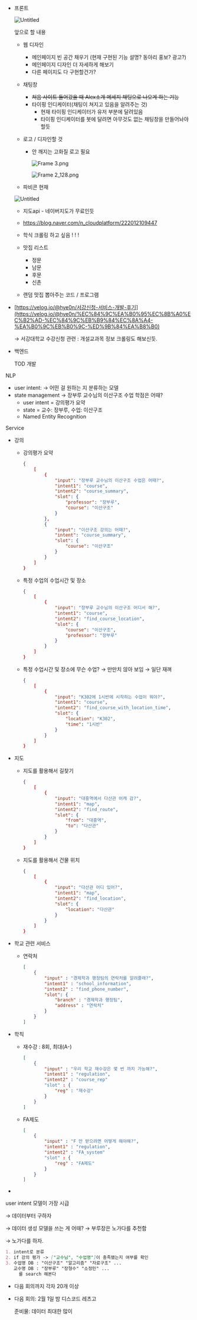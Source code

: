 - 프론트
    
    ![Untitled](https://prod-files-secure.s3.us-west-2.amazonaws.com/c0b6706d-0a88-466a-8b78-88d2495aacd9/0729d664-c8e4-4492-97fa-d6e4d75b09cf/Untitled.png)
    
    앞으로 할 내용
    
    - 웹 디자인
        - 메인페이지 빈 공간 채우기 (현재 구현된 기능 설명? 동아리 홍보? 광고?)
        - 메인페이지 디자인 더 자세하게 해보기
        - 다른 페이지도 다 구현할건가?
    - 채팅창
        - ~~처음 사이트 들어갔을 때 Alex소개 메세지 채팅으로 나오게 하는 기능~~
        - 타이핑 인디케이터(채팅이 쳐지고 있음을 알려주는 것)
            - 현재 타이핑 인디케이터가 유저 부분에 달려있음
            - 타이핑 인디케이터를 봇에 달려면 아무것도 없는 채팅창을 만들어놔야할듯
    - 로고 / 디자인할 것
        - 안 깨지는 고화질 로고 필요
            
            ![Frame 3.png](https://prod-files-secure.s3.us-west-2.amazonaws.com/c0b6706d-0a88-466a-8b78-88d2495aacd9/5e72c897-f8be-48aa-81de-e254fed4f30c/Frame_3.png)
            
            ![Frame 2_128.png](https://prod-files-secure.s3.us-west-2.amazonaws.com/c0b6706d-0a88-466a-8b78-88d2495aacd9/753e9d48-b912-4261-b3fd-168657f33246/Frame_2_128.png)
            
    - 파비콘 현재
    
    ![Untitled](https://prod-files-secure.s3.us-west-2.amazonaws.com/c0b6706d-0a88-466a-8b78-88d2495aacd9/1d31dc40-8d7f-41f4-8cc8-631fd74062e1/Untitled.png)
    
    - 지도api - 네이버지도가 무료인듯
    - https://blog.naver.com/n_cloudplatform/222012109447
    
    - 학식 크롤링 하고 싶음 ! ! !
    
    - 맛집 리스트
        - 정문
        - 남문
        - 후문
        - 신촌
    - 랜덤 맛집 뽑아주는 코드 / 프로그램
    
- [https://velog.io/@hye0n/서강신청-서비스-개발-후기](https://velog.io/@hye0n/%EC%84%9C%EA%B0%95%EC%8B%A0%EC%B2%AD-%EC%84%9C%EB%B9%84%EC%8A%A4-%EA%B0%9C%EB%B0%9C-%ED%9B%84%EA%B8%B0)
    
    → 서강대학교 수강신청 관련 : 개설교과목 정보 크롤링도 해보신듯.
    
- 백엔드
    
    TOD 개발
    

NLP

- user intent: → 어떤 걸 원하는 지 분류하는 모델
- state management → 장부루 교수님의 이산구조 수업 학점은 어때?
    - user intent = 강의평가 요약
    - state = 교수: 장부루, 수업: 이산구조
    - Named Entity Recognition

Service

- 강의
    - 강의평가 요약
        
        ```json
        {
        	[
        		{
        			"input": "장부루 교수님의 이산구조 수업은 어때?",
        			"intent1": "course", 
        			"intent2": "course_summary",
        			"slot": {
        				"professor": "장부루",
        				"course": "이산구조"
        			}
        		},
        		{
        			"input": "이산구조 강의는 어때?",
        			"intent": "course_summary",
        			"slot": {
        				"course": "이산구조"
        			}
        		}
        	]
        }
        ```
        
    - 특정 수업의 수업시간 및 장소
        
        ```json
        {
        	[
        		{
        			"input": "장부루 교수님의 이산구조 어디서 해?",
        			"intent1": "course",
        			"intent2": "find_course_location",
        			"slot": {
        				"course": "이산구조",
        				"professor": "장부루"
        			}
        		}
        	]
        }
        ```
        
    - 특정 수업시간 및 장소에 무슨 수업? → 만만치 않아 보임 → 일단 재껴
        
        ```json
        {
        	[
        		{
        			"input": "K302에 1시반에 시작하는 수업이 뭐야?",
        			"intent1": "course",
        			"intent2": "find_course_with_location_time",
        			"slot": {
        				"location": "K302",
        				"time": "1시반"
        			}
        		}
        	]
        }
        ```
        
- 지도
    - 지도를 활용해서 길찾기
        
        ```json
        {
        	[
        		{
        			"input": "대흥역에서 다산관 어캐 감?",
        			"intent1": "map",
        			"intent2": "find_route",
        			"slot": {
        				"from": "대흥역",
        				"to": "다산관"
        			}
        		}
        	]
        }
        ```
        
    - 지도를 활용해서 건물 위치
        
        ```json
        {
        	[
        		{
        			"input": "다산관 어디 있어?",
        			"intent1": "map",
        			"intent2": "find_location",
        			"slot": {
        				"location": "다산관"
        			}
        		}
        	]
        }
        ```
        
- 학교 관련 서비스
    - 연락처
        
        ```json
        [
        	{
        		"input" : "경제학과 행정팀의 연락처를 알려줄래?",
        		"intent1" : "school_information",
        		"intent2" : "find_phone_number",
        		"slot": {
        			"branch" : "경제학과 행정팀",
        			"address" : "연락처"
        		}
        	}
        ]
        ```
        
- 학칙
    - 재수강 : 8회, 최대(A-)
        
        ```json
        [
        	{
        		"input" : "우리 학교 재수강은 몇 번 까지 가능해?",
        		"intent1" : "regulation",
        		"intent2" : "course_rep"
        		"slot" : {
        			"reg" : "재수강"
        		}
        	}
        ]
        ```
        
    - FA제도
        
        ```json
        [
        	{
        		"input" : "F 안 받으려면 어떻게 해야해?",
        		"intent1" : "regulation",
        		"intent2" : "FA_system"
        		"slot" : {
        			"reg" : "FA제도"
        		}
        	}
        ]
        ```
        
- 

user intent 모델이 가장 시급 

→ 데이터부터 구하자 

→ 데이터 생성 모델을 쓰는 게 어때? → 부루장은 노가다를 추천함 

→ 노가다를 하자. 

```markdown
1. intent로 분류  
2. if 강의 평가 -> ["교수님", "수업명"]이 충족됐는지 여부를 확인  
3. 수업명 DB : "이산구조" "알고리즘" "자료구조" ...  
   교수명 DB : "장부루" "장형수" "소정민" ...  
	 를 search 해본다   
```

- 다음 회의까지 각자 20개 이상
- 다음 회의: 2월 1일 밤 디스코드 레츠고
    
    준비물: 데이터 최대한 많이
